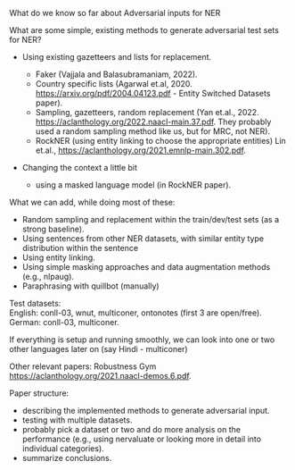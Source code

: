 

What do we know so far about Adversarial inputs for NER 

What are some simple, existing methods to generate adversarial test sets for NER?
  
- Using existing gazetteers and lists for replacement. 
    - Faker (Vajjala and Balasubramaniam, 2022). 
    - Country specific lists (Agarwal et.al, 2020. https://arxiv.org/pdf/2004.04123.pdf - Entity Switched Datasets paper). 
    - Sampling, gazetteers, random replacement (Yan et.al., 2022. https://aclanthology.org/2022.naacl-main.37.pdf. They probably used a random sampling method like us, but for MRC, not NER). 
    - RockNER (using entity linking to choose the appropriate entities) Lin et.al., https://aclanthology.org/2021.emnlp-main.302.pdf. 

- Changing the context a little bit
   - using a masked language model (in RockNER paper). 
   
What we can add, while doing most of these:
- Random sampling and replacement within the train/dev/test sets (as a strong baseline). 
- Using sentences from other NER datasets, with similar entity type distribution within the sentence  
- Using entity linking. 
- Using simple masking approaches and data augmentation methods (e.g., nlpaug).   
- Paraphrasing with quillbot (manually)

Test datasets:   
English: conll-03, wnut, multiconer, ontonotes (first 3 are open/free). 
German: conll-03, multiconer. 

If everything is setup and running smoothly, we can look into one or two other languages later on (say Hindi - multiconer)

Other relevant papers: Robustness Gym https://aclanthology.org/2021.naacl-demos.6.pdf. 

Paper structure:
- describing the implemented methods to generate adversarial input. 
- testing with multiple datasets. 
- probably pick a dataset or two and do more analysis on the performance (e.g., using nervaluate or looking more in detail into individual categories). 
- summarize conclusions. 
